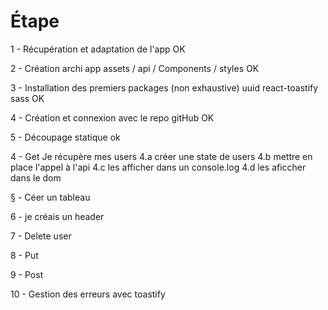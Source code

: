 # Étape

 1 -  Récupération et adaptation de l'app OK

2 - Création archi app assets / api / Components / styles OK

3 - Installation des premiers packages (non exhaustive) uuid react-toastify sass  OK

4 - Création et connexion avec le repo gitHub  OK

5 - Découpage statique ok

4 - Get Je récupère mes users
    4.a créer une state de users
    4.b mettre en place l'appel à l'api
    4.c les afficher dans un console.log
    4.d les aficcher dans le dom

§ - Céer un tableau

6 - je créais un header

7 - Delete user

8 - Put

9 - Post 

10 - Gestion des erreurs avec toastify